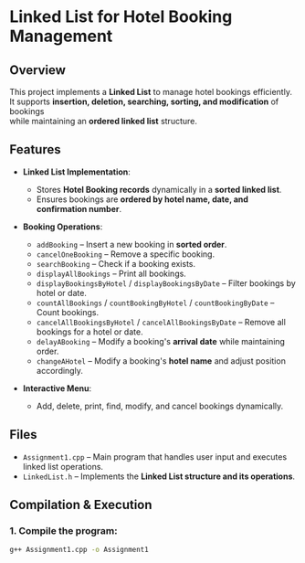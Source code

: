 # Linked List for Hotel Booking Management

## Overview  
This project implements a **Linked List** to manage hotel bookings efficiently.  
It supports **insertion, deletion, searching, sorting, and modification** of bookings  
while maintaining an **ordered linked list** structure.

## Features  
- **Linked List Implementation**:
  - Stores **Hotel Booking records** dynamically in a **sorted linked list**.
  - Ensures bookings are **ordered by hotel name, date, and confirmation number**.

- **Booking Operations**:
  - `addBooking` – Insert a new booking in **sorted order**.
  - `cancelOneBooking` – Remove a specific booking.
  - `searchBooking` – Check if a booking exists.
  - `displayAllBookings` – Print all bookings.
  - `displayBookingsByHotel` / `displayBookingsByDate` – Filter bookings by hotel or date.
  - `countAllBookings` / `countBookingByHotel` / `countBookingByDate` – Count bookings.
  - `cancelAllBookingsByHotel` / `cancelAllBookingsByDate` – Remove all bookings for a hotel or date.
  - `delayABooking` – Modify a booking's **arrival date** while maintaining order.
  - `changeAHotel` – Modify a booking's **hotel name** and adjust position accordingly.

- **Interactive Menu**:
  - Add, delete, print, find, modify, and cancel bookings dynamically.

## Files  
- `Assignment1.cpp` – Main program that handles user input and executes linked list operations.  
- `LinkedList.h` – Implements the **Linked List structure and its operations**.

## Compilation & Execution  
### **1. Compile the program:**  
```bash
g++ Assignment1.cpp -o Assignment1
